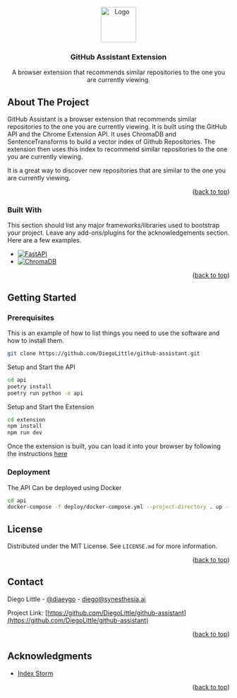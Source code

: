 

<!-- PROJECT LOGO -->
<br />
<div align="center">
  <a href="https://github.com/othneildrew/Best-README-Template">
    <img src="https://github.githubassets.com/assets/GitHub-Mark-ea2971cee799.png" alt="Logo" width="80" height="80">
  </a>

  <h3 align="center">
  GitHub Assistant Extension
  </h3>

  <p align="center">
    A browser extension that recommends similar repositories to the one you are currently viewing.
    <br />
  </p>
</div>



<!-- ABOUT THE PROJECT -->
## About The Project

GitHub Assistant is a browser extension that recommends similar repositories to the one you are currently viewing. It is built using the GitHub API and the Chrome Extension API. It uses ChromaDB and SentenceTransforms to build a vector index of Github Repositories. The extension then uses this index to recommend similar repositories to the one you are currently viewing.


It is a great way to discover new repositories that are similar to the one you are currently viewing.


<p align="right">(<a href="#readme-top">back to top</a>)</p>



### Built With

This section should list any major frameworks/libraries used to bootstrap your project. Leave any add-ons/plugins for the acknowledgements section. Here are a few examples.

* [![FastAPI](https://img.shields.io/badge/FastAPI-0.68.0-blue)](https://fastapi.tiangolo.com/)
* [![ChromaDB](https://img.shields.io/badge/ChromaDB-0.1.0-blue)](
    https://github.com/chroma-core/chroma
)


<p align="right">(<a href="#readme-top">back to top</a>)</p>



<!-- GETTING STARTED -->
## Getting Started

### Prerequisites

This is an example of how to list things you need to use the software and how to install them.
  ```sh
  git clone https://github.com/DiegoLittle/github-assistant.git
  ```
Setup and Start the API
```sh
cd api
poetry install
poetry run python -m api
  ```

Setup and Start the Extension
```sh
cd extension
npm install
npm run dev
```
Once the extension is built, you can load it into your browser by following the instructions [here](https://developer.chrome.com/docs/extensions/get-started/tutorial/hello-world#load-unpacked)


### Deployment
The API Can be deployed using Docker
```sh
cd api
docker-compose -f deploy/docker-compose.yml --project-directory . up --build
```

<!-- LICENSE -->
## License

Distributed under the MIT License. See `LICENSE.md` for more information.

<p align="right">(<a href="#readme-top">back to top</a>)</p>



<!-- CONTACT -->
## Contact

Diego Little - [@diaeygo](https://twitter.com/diaeygo) - diego@synesthesia.ai

Project Link: [https://github.com/DiegoLittle/github-assistant](https://github.com/DiegoLittle/github-assistant)

<p align="right">(<a href="#readme-top">back to top</a>)</p>



<!-- ACKNOWLEDGMENTS -->
## Acknowledgments


* [Index Storm](https://github.com/indexStorm)


<p align="right">(<a href="#readme-top">back to top</a>)</p>


